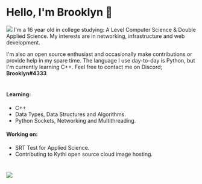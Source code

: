 # Hello, I'm Brooklyn :wave:
 <img class="img" src="https://www.codewars.com/users/bbrooklyn/badges/small" />
I'm a 16 year old in college studying: A Level Computer Science & Double Applied Science. My interests are in networking, infrastructure and web development.


I'm also an open source enthusiast and occasionally make contributions or provide help in my spare time. The language I use day-to-day is Python, but I'm currently learning C++. Feel free to contact me on Discord; **Brooklyn#4333**
#
#### Learning: 
* C++
* Data Types, Data Structures and Algorithms.
* Python Sockets, Networking and Multithreading.

#### Working on:
* SRT Test for Applied Science.
* Contributing to Kythi open source cloud image hosting.
#

 <img class="img" src="https://lanyard.cnrad.dev/api/287628873309618176" />
